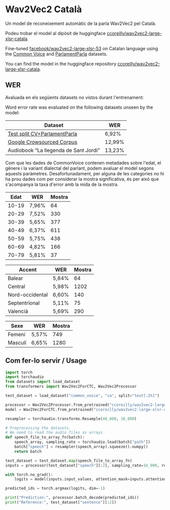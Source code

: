 # Wav2Vec2 Català

Un model de reconeixement automàtic de la parla Wav2Vec2 pel Català.

Podeu trobar el model al dipòsit de huggingface [ccoreilly/wav2vec2-large-xlsr-catala](https://huggingface.co/ccoreilly/wav2vec2-large-xlsr-catala).

Fine-tuned [facebook/wav2vec2-large-xlsr-53](https://huggingface.co/facebook/wav2vec2-large-xlsr-53) on Catalan language using the [Common Voice](https://huggingface.co/datasets/common_voice) and [ParlamentParla](https://www.openslr.org/59/) datasets.

You can find the model in the huggingface repository [ccoreilly/wav2vec2-large-xlsr-catala](https://huggingface.co/ccoreilly/wav2vec2-large-xlsr-catala).


## WER

Avaluada en els següents datasets no vistos durant l'entrenament:

Word error rate was evaluated on the following datasets unseen by the model:

| Dataset | WER |
| ------- | --- |
| [Test split CV+ParlamentParla]((https://github.com/ccoreilly/wav2vec2-catala/blob/master/test.csv)) | 6,92% |
| [Google Crowsourced Corpus](https://www.openslr.org/69/) | 12,99% |
| Audiobook “La llegenda de Sant Jordi” | 13,23% | 

Com que les dades de CommonVoice contenen metadades sobre l'edat, el gènere i la variant dialectal del parlant, podem avaluar el model segons aquests paràmetres. Desafortunadament, per alguna de les categories no hi ha prou dades com per considerar la mostra significativa, és per això que s'acompanya la taxa d'error amb la mida de la mostra.

| Edat | WER | Mostra
| ------- | --- | --- |
| 10-19 | 7,96% | 64 |
| 20-29 | 7,52% | 330 |
| 30-39 | 5,65% | 377 |
| 40-49 | 6,37% | 611 |
| 50-59 | 5,75% | 438 |
| 60-69 | 4,82% | 166 |
| 70-79 | 5,81% | 37 |

| Accent | WER | Mostra
| ------- | --- | --- |
| Balear | 5,84% | 64 |
| Central | 5,98% | 1202 |
| Nord-occidental | 6,60% | 140 |
| Septentrional | 5,11% | 75 |
| Valencià | 5,69% | 290 |

| Sexe | WER | Mostra
| ------- | --- | --- |
| Femení | 5,57% | 749 |
| Masculí | 6,65% | 1280 |

## Com fer-lo servir / Usage

```python
import torch
import torchaudio
from datasets import load_dataset
from transformers import Wav2Vec2ForCTC, Wav2Vec2Processor

test_dataset = load_dataset("common_voice", "ca", split="test[:2%]")

processor = Wav2Vec2Processor.from_pretrained("ccoreilly/wav2vec2-large-xlsr-catala") 
model = Wav2Vec2ForCTC.from_pretrained("ccoreilly/wav2vec2-large-xlsr-catala")

resampler = torchaudio.transforms.Resample(48_000, 16_000)

# Preprocessing the datasets.
# We need to read the audio files as arrays
def speech_file_to_array_fn(batch):
	speech_array, sampling_rate = torchaudio.load(batch["path"])
	batch["speech"] = resampler(speech_array).squeeze().numpy()
	return batch

test_dataset = test_dataset.map(speech_file_to_array_fn)
inputs = processor(test_dataset["speech"][:2], sampling_rate=16_000, return_tensors="pt", padding=True)

with torch.no_grad():
	logits = model(inputs.input_values, attention_mask=inputs.attention_mask).logits

predicted_ids = torch.argmax(logits, dim=-1)

print("Prediction:", processor.batch_decode(predicted_ids))
print("Reference:", test_dataset["sentence"][:2])
```